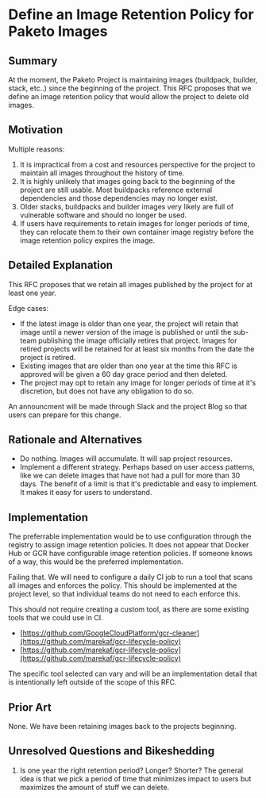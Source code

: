 # Define an Image Retention Policy for Paketo Images

## Summary

At the moment, the Paketo Project is maintaining images (buildpack, builder, stack, etc..) since the beginning of the project. This RFC proposes that we define an image retention policy that would allow the project to delete old images.

## Motivation

Multiple reasons:

1. It is impractical from a cost and resources perspective for the project to maintain all images throughout the history of time.
2. It is highly unlikely that images going back to the beginning of the project are still usable. Most buildpacks reference external dependencies and those dependencies may no longer exist.
3. Older stacks, buildpacks and builder images very likely are full of vulnerable software and should no longer be used.
4. If users have requirements to retain images for longer periods of time, they can relocate them to their own container image registry before the image retention policy expires the image.

## Detailed Explanation

This RFC proposes that we retain all images published by the project for at least one year.

Edge cases:

- If the latest image is older than one year, the project will retain that image until a newer version of the image is published or until the sub-team publishing the image officially retires that project. Images for retired projects will be retained for at least six months from the date the project is retired.
- Existing images that are older than one year at the time this RFC is approved will be given a 60 day grace period and then deleted.
- The project may opt to retain any image for longer periods of time at it's discretion, but does not have any obligation to do so.

An announcment will be made through Slack and the project Blog so that users can prepare for this change.

## Rationale and Alternatives

- Do nothing. Images will accumulate. It will sap project resources.
- Implement a different strategy. Perhaps based on user access patterns, like we can delete images that have not had a pull for more than 30 days. The benefit of a limit is that it's predictable and easy to implement. It makes it easy for users to understand.

## Implementation

The preferrable implementation would be to use configuration through the registry to assign image retention policies. It does not appear that Docker Hub or GCR have configurable image retention policies. If someone knows of a way, this would be the preferred implementation.

Failing that. We will need to configure a daily CI job to run a tool that scans all images and enforces the policy. This should be implemented at the project level, so that individual teams do not need to each enforce this.

This should not require creating a custom tool, as there are some existing tools that we could use in CI.

- [https://github.com/GoogleCloudPlatform/gcr-cleaner](https://github.com/marekaf/gcr-lifecycle-policy)
- [https://github.com/marekaf/gcr-lifecycle-policy](https://github.com/marekaf/gcr-lifecycle-policy)

The specific tool selected can vary and will be an implementation detail that is intentionally left outside of the scope of this RFC.

## Prior Art

None. We have been retaining images back to the projects beginning.

## Unresolved Questions and Bikeshedding

1. Is one year the right retention period? Longer? Shorter? The general idea is that we pick a period of time that minimizes impact to users but maximizes the amount of stuff we can delete.
